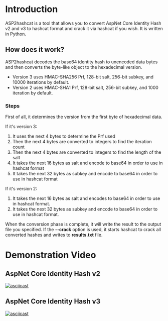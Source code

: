 # Introduction
ASP2hashcat is a tool that allows you to convert AspNet Core Identity Hash v2 and v3 to hashcat format and crack it via hashcat if you wish. It is written in Python.

## How does it work?
ASP2hashcat decodes the base64 identity hash to unencoded data bytes and then converts the byte-like object to the hexadecimal version. 

- Version 3 uses HMAC-SHA256 Prf, 128-bit salt, 256-bit subkey, and 10000 iterations by default.
- Version 2 uses HMAC-SHA1 Prf, 128-bit salt, 256-bit subkey, and 1000 iteration by default.

### Steps
First of all, it determines the version from the first byte of hexadecimal data.

If it's version 3:
1) It uses the next 4 bytes to determine the Prf used
2) Then the next 4 bytes are converted to integers to find the iteration count
3) Then the next 4 bytes are converted to integers to find the length of the salt
5) It takes the next 16 bytes as salt and encode to base64 in order to use in hashcat format
6) It takes the next 32 bytes as subkey and encode to base64 in order to use in hashcat format

If it's version 2: 
1) It takes the next 16 bytes as salt and encodes to base64 in order to use in hashcat format.
2) It takes the next 32 bytes as subkey and encode to base64 in order to use in hashcat format.

When the conversion phase is complete, it will write the result to the output file you specified. If the **--crack** option is used, it starts hashcat to crack all converted hashes and writes to **results.txt** file.

# Demonstration Video

## AspNet Core Identity Hash v2

[![asciicast](https://asciinema.org/a/485421.svg)](https://asciinema.org/a/485421)

## AspNet Core Identity Hash v3

[![asciicast](https://asciinema.org/a/485426.svg)](https://asciinema.org/a/485426)
